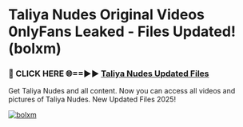 # Taliya Nudes Original Videos 0nlyFans Leaked - Files Updated! (bolxm)

<h3>🔴 CLICK HERE 🌐==►► <a href="https://tinyurl.com/5h6xmrr3" rel="nofollow">Taliya Nudes Updated Files</a></h3>

Get Taliya Nudes and all content. Now you can access all videos and pictures of Taliya Nudes. New Updated Files 2025!

[![bolxm](https://i.imgur.com/KVD873Z.gif)](https://tinyurl.com/5h6xmrr3)
